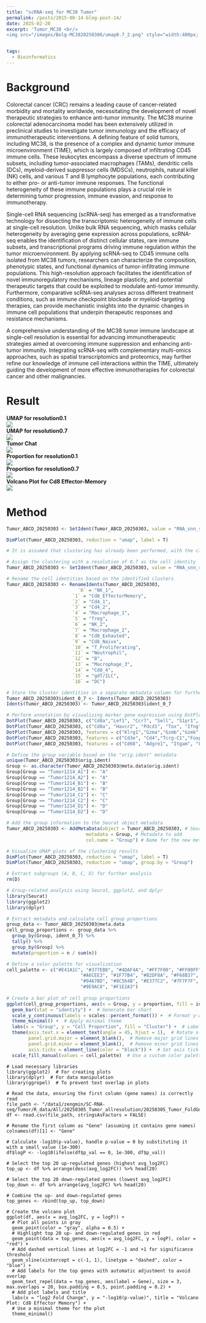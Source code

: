 ```yaml
---
title: "scRNA-seq for MC38 Tumor"
permalink: /posts/2015-08-14-blog-post-14/
date: 2025-02-20
excerpt: 'Tumor_MC38 <br/>
<img src="/images/Bolg-MC3820250306/umap0.7_2.png" style="width:400px; height:350px;">'


tags:
  - Bioinformatics
---
```


Background
======
Colorectal cancer (CRC) remains a leading cause of cancer-related morbidity and mortality worldwide, necessitating the development of novel therapeutic strategies to enhance anti-tumor immunity. The MC38 murine colorectal adenocarcinoma model has been extensively utilized in preclinical studies to investigate tumor immunology and the efficacy of immunotherapeutic interventions. A defining feature of solid tumors, including MC38, is the presence of a complex and dynamic tumor immune microenvironment (TIME), which is largely composed of infiltrating CD45 immune cells. These leukocytes encompass a diverse spectrum of immune subsets, including tumor-associated macrophages (TAMs), dendritic cells (DCs), myeloid-derived suppressor cells (MDSCs), neutrophils, natural killer (NK) cells, and various T and B lymphocyte populations, each contributing to either pro- or anti-tumor immune responses. The functional heterogeneity of these immune populations plays a crucial role in determining tumor progression, immune evasion, and response to immunotherapy.

Single-cell RNA sequencing (scRNA-seq) has emerged as a transformative technology for dissecting the transcriptomic heterogeneity of immune cells at single-cell resolution. Unlike bulk RNA sequencing, which masks cellular heterogeneity by averaging gene expression across populations, scRNA-seq enables the identification of distinct cellular states, rare immune subsets, and transcriptional programs driving immune regulation within the tumor microenvironment. By applying scRNA-seq to CD45 immune cells isolated from MC38 tumors, researchers can characterize the composition, phenotypic states, and functional dynamics of tumor-infiltrating immune populations. This high-resolution approach facilitates the identification of novel immunoregulatory mechanisms, lineage plasticity, and potential therapeutic targets that could be exploited to modulate anti-tumor immunity. Furthermore, comparative scRNA-seq analyses across different treatment conditions, such as immune checkpoint blockade or myeloid-targeting therapies, can provide mechanistic insights into the dynamic changes in immune cell populations that underpin therapeutic responses and resistance mechanisms.<br/>

A comprehensive understanding of the MC38 tumor immune landscape at single-cell resolution is essential for advancing immunotherapeutic strategies aimed at overcoming immune suppression and enhancing anti-tumor immunity. Integrating scRNA-seq with complementary multi-omics approaches, such as spatial transcriptomics and proteomics, may further refine our knowledge of immune cell interactions within the TIME, ultimately guiding the development of more effective immunotherapies for colorectal cancer and other malignancies.<br/>



Result
======
**UMAP for resolution0.1**<br/><img src="/images/Bolg-MC3820250306/umap0.1.png"><br/>
**UMAP for resolution0.7**<br/><img src="/images/Bolg-MC3820250306/umap0.7_2.png"><br/>
**Tumor Chat**<br/><img src="/images/Bolg-MC3820250306/Tumor_Chat.png"><br/>
**Proportion for resolution0.1**<br/><img src="/images/Bolg-MC3820250306/Proportion0.1.png"><br/>
**Proportion for resolution0.7**<br/><img src="/images/Bolg-MC3820250306/Proportion0.7.png"><br/>
**Volcano Plot for Cd8 Effector-Memory**<br/><img src="/images/Bolg-MC3820250306/Cd8em_V.png"><br/>




Method
======

```R
Tumor_ABCD_20250303 <- SetIdent(Tumor_ABCD_20250303, value = "RNA_snn_res.0.7")

DimPlot(Tumor_ABCD_20250303, reduction = "umap", label = T)

# It is assumed that clustering has already been performed, with the clustering results stored in "RNA_snn_res.0.1" and "RNA_snn_res.0.8".

# Assign the clustering with a resolution of 0.7 as the cell identity
Tumor_ABCD_20250303 <- SetIdent(Tumor_ABCD_20250303, value = "RNA_snn_res.0.7")

# Rename the cell identities based on the identified clusters
Tumor_ABCD_20250303 <- RenameIdents(Tumor_ABCD_20250303, 
                          `0` = "NK_1", 
                        `1` = "Cd8_EffectorMemory", 
                        `2` = "Cd4_1",
                        `3` = "Cd4_2",
                        `4` = "Macrophage_1",
                        `5` = "Treg",
                        `6` = "NK_2",
                        `7` = "Macrophage_2", 
                        `8` = "Cd8_Exhauted", 
                        `9` = "Cd8_Naive",
                        `10` = "T_Proliferating",
                        `11` = "Neutrophil",
                        `12` = "B",
                        `13` = "Macrophage_3",
                        `14` = "Cd8_4",
                        `15` = "gdT/ILC",
                        `16` = "DC")

# Store the cluster identities in a separate metadata column for further reference
Tumor_ABCD_20250303$ident_0_7 <- Idents(Tumor_ABCD_20250303)
Idents(Tumor_ABCD_20250303) <- Tumor_ABCD_20250303$ident_0_7

# Perform annotation by visualizing marker gene expression using DotPlot
DotPlot(Tumor_ABCD_20250303, c("Cd8a","Lef1", "Ccr7", "Sell", "S1pr1", "Tcf7")) # Cd8_Naive
DotPlot(Tumor_ABCD_20250303, c("Cd8a", "Havcr2", "Pdcd1", "Tox", "Ifng","Icos", "Lag3")) # Cd8_Exhausted
DotPlot(Tumor_ABCD_20250303, features = c("Klrg1","Gzma","Gzmb","Gzmk","Cst7","Prf1","Nkg7", "Ccl5","Fasl")) # Cd8_EffectorMemory
DotPlot(Tumor_ABCD_20250303, features = c("Cd3e", "Cd4","Tcrg-C1","Foxp3", "Mki67", "Cd8a","Klrd1", "Ms4a1", "Cxcr2")) # Common
DotPlot(Tumor_ABCD_20250303, features = c("Cd68", "Adgre1", "Itgam", "Fcgr3", "C1qb", "C1qa", "Cx3cr1", "Csf1r", "Trem2", "H2-Ab1")) # Myeloid

# Define the group variable based on the "orig.ident" metadata
unique(Tumor_ABCD_20250303$orig.ident)
Group <- as.character(Tumor_ABCD_20250303@meta.data$orig.ident)
Group[Group == "Tumor1214_A1"] <- "A"
Group[Group == "Tumor1214_A2"] <- "A"
Group[Group == "Tumor1214_B1"] <- "B"
Group[Group == "Tumor1214_B2"] <- "B"
Group[Group == "Tumor1214_C1"] <- "C"
Group[Group == "Tumor1214_C2"] <- "C"
Group[Group == "Tumor1214_D1"] <- "D"
Group[Group == "Tumor1214_D2"] <- "D"

# Add the group information to the Seurat object metadata
Tumor_ABCD_20250303 <- AddMetaData(object = Tumor_ABCD_20250303, # Seurat object
                             metadata = Group, # Metadata to add
                             col.name = "Group") # Name for the new metadata column

# Visualize UMAP plots of the clustering results
DimPlot(Tumor_ABCD_20250303, reduction = "umap", label = T)
DimPlot(Tumor_ABCD_20250303, reduction = "umap", group.by = "Group")

# Extract subgroups (A, B, C, D) for further analysis
rm(D)

# Group-related analysis using Seurat, ggplot2, and dplyr
library(Seurat)
library(ggplot2)
library(dplyr)

# Extract metadata and calculate cell group proportions
group_data <- Tumor_ABCD_20250303@meta.data
cell_group_proportions <- group_data %>%
  group_by(Group, ident_0_7) %>%
  tally() %>%
  group_by(Group) %>%
  mutate(proportion = n / sum(n)) 

# Define a color palette for visualization
cell_palette <- c("#E41A1C", "#377EB8", "#4DAF4A", "#FF7F00", "#FF00FF", 
                           "#A6CEE3", "#1F77B4", "#B2DF8A", "#F68B37", "#D62728",
                           "#9467BD", "#8C564B", "#E377C2", "#7F7F7F", "#6BAED6", 
                           "#9E9AC8", "#F1E2A3")
                           
# Create a bar plot of cell group proportions
ggplot(cell_group_proportions, aes(x = Group, y = proportion, fill = ident_0_7)) +
  geom_bar(stat = "identity") +  # Generate bar chart
  scale_y_continuous(labels = scales::percent_format()) +  # Format y-axis as percentage
  theme_minimal() +  # Apply minimal theme
  labs(x = "Group", y = "Cell Proportion", fill = "Cluster") +  # Label axes and legend
  theme(axis.text.x = element_text(angle = 45, hjust = 1),  # Rotate x-axis labels
        panel.grid.major = element_blank(),  # Remove major grid lines
        panel.grid.minor = element_blank(),  # Remove minor grid lines
        axis.ticks = element_line(color = "black")) +  # Set axis tick color
  scale_fill_manual(values = cell_palette)  # Use a custom color palette
```

```
# Load necessary libraries
library(ggplot2)  # For creating plots
library(dplyr)  # For data manipulation
library(ggrepel)  # To prevent text overlap in plots

# Read the data, ensuring the first column (gene names) is correctly read
file_path <- "/data1/zengmin/SC-RNA-seq/Tumor/R_data/All/20250305_Tumor_allresolution/20250305_Tumor_FoldGne_All_Resolution0.7_Cd8_EffectorMemory.csv"
df <- read.csv(file_path, stringsAsFactors = FALSE)

# Rename the first column as "Gene" (assuming it contains gene names)
colnames(df)[1] <- "Gene"

# Calculate -log10(p-value), handle p-value = 0 by substituting it with a small value (1e-300)
df$logP <- -log10(ifelse(df$p_val == 0, 1e-300, df$p_val))

# Select the top 20 up-regulated genes (highest avg_log2FC)
top_up <- df %>% arrange(desc(avg_log2FC)) %>% head(20)

# Select the top 20 down-regulated genes (lowest avg_log2FC)
top_down <- df %>% arrange(avg_log2FC) %>% head(20)

# Combine the up- and down-regulated genes
top_genes <- rbind(top_up, top_down)

# Create the volcano plot
ggplot(df, aes(x = avg_log2FC, y = logP)) +
  # Plot all points in gray
  geom_point(color = "gray", alpha = 0.5) +  
  # Highlight top 20 up- and down-regulated genes in red
  geom_point(data = top_genes, aes(x = avg_log2FC, y = logP), color = "red") +  
  # Add dashed vertical lines at log2FC = -1 and +1 for significance threshold
  geom_vline(xintercept = c(-1, 1), linetype = "dashed", color = "blue") +  
  # Add labels for the top genes with automatic adjustment to avoid overlap
  geom_text_repel(data = top_genes, aes(label = Gene), size = 3, max.overlaps = 20, box.padding = 0.5, point.padding = 0.2) +  
  # Add plot labels and title
  labs(x = "log2 Fold Change", y = "-log10(p-value)", title = "Volcano Plot: Cd8 Effector Memory") +  
  # Use a minimal theme for the plot
  theme_minimal()
```

